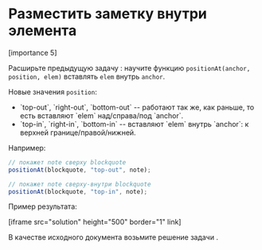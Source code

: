 # Разместить заметку внутри элемента

[importance 5]

Расширьте предыдущую задачу [](/task/position-at-absolute): научите функцию `positionAt(anchor, position, elem)` вставлять `elem` внутрь `anchor`. 

Новые значения `position`:
<ul>
<li>`top-out`, `right-out`, `bottom-out` -- работают так же, как раньше, то есть вставляют `elem` над/справа/под `anchor`.</li>
<li>`top-in`, `right-in`, `bottom-in` -- вставляют `elem` внутрь `anchor`: к верхней границе/правой/нижней.</li>
</ul>

Например:

```js
// покажет note сверху blockquote
positionAt(blockquote, "top-out", note);

// покажет note сверху-внутри blockquote
positionAt(blockquote, "top-in", note);
```

Пример результата:

[iframe src="solution" height="500" border="1" link]

В качестве исходного документа возьмите решение задачи [](/task/position-at-absolute).